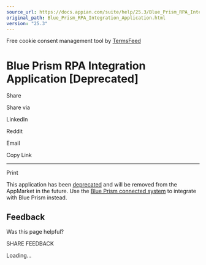```yaml
---
source_url: https://docs.appian.com/suite/help/25.3/Blue_Prism_RPA_Integration_Application.html
original_path: Blue_Prism_RPA_Integration_Application.html
version: "25.3"
---
```


Free cookie consent management tool by [TermsFeed](https://www.termsfeed.com/)

# Blue Prism RPA Integration Application \[Deprecated\]

Share

Share via

LinkedIn

Reddit

Email

Copy Link

* * *

Print

This application has been [deprecated](Deprecated_Features.html) and will be removed from the AppMarket in the future. Use the [Blue Prism connected system](blue-prism-connected-system.html) to integrate with Blue Prism instead.

## Feedback

Was this page helpful?

SHARE FEEDBACK

Loading...